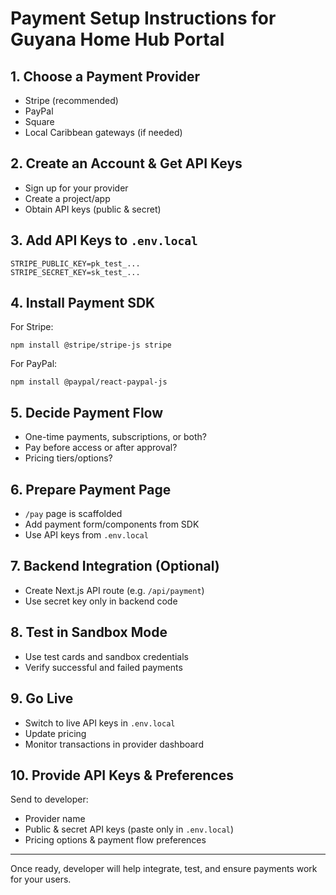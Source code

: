 # Payment Setup Instructions for Guyana Home Hub Portal

## 1. Choose a Payment Provider
- Stripe (recommended)
- PayPal
- Square
- Local Caribbean gateways (if needed)

## 2. Create an Account & Get API Keys
- Sign up for your provider
- Create a project/app
- Obtain API keys (public & secret)

## 3. Add API Keys to `.env.local`
```
STRIPE_PUBLIC_KEY=pk_test_...
STRIPE_SECRET_KEY=sk_test_...
```

## 4. Install Payment SDK
For Stripe:
```
npm install @stripe/stripe-js stripe
```
For PayPal:
```
npm install @paypal/react-paypal-js
```

## 5. Decide Payment Flow
- One-time payments, subscriptions, or both?
- Pay before access or after approval?
- Pricing tiers/options?

## 6. Prepare Payment Page
- `/pay` page is scaffolded
- Add payment form/components from SDK
- Use API keys from `.env.local`

## 7. Backend Integration (Optional)
- Create Next.js API route (e.g. `/api/payment`)
- Use secret key only in backend code

## 8. Test in Sandbox Mode
- Use test cards and sandbox credentials
- Verify successful and failed payments

## 9. Go Live
- Switch to live API keys in `.env.local`
- Update pricing
- Monitor transactions in provider dashboard

## 10. Provide API Keys & Preferences
Send to developer:
- Provider name
- Public & secret API keys (paste only in `.env.local`)
- Pricing options & payment flow preferences

---

Once ready, developer will help integrate, test, and ensure payments work for your users.
